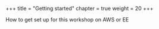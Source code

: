 +++
title = "Getting started"
chapter = true
weight = 20
+++

How to get set up for this workshop on AWS or EE
